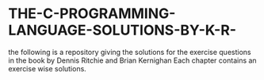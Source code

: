 # THE-C-PROGRAMMING-LANGUAGE-SOLUTIONS-BY-K-R-
the following is a repository giving the solutions for the exercise questions in the book by Dennis Ritchie and Brian Kernighan
Each chapter contains an exercise wise solutions.

